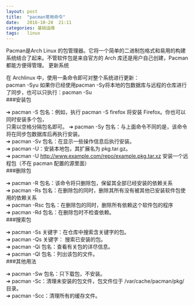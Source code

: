 ```yaml
---
layout: post
title:  "pacman常用命令"
date:   2016-10-28  21:11
categories: 基础运维
tags:   linux
---
```


Pacman是Arch Linux 的包管理器。它将一个简单的二进制包格式和易用的构建系统结合了起来。不管软件包是来自官方的 Arch 库还是用户自己创建，Pacman 都能方便得管理。
更新系统    


在 Archlinux 中，使用一条命令即可对整个系统进行更新：     
pacman -Syu 
如果你已经使用pacman -Sy将本地的包数据库与远程的仓库进行了同步，也可以只执行：pacman -Su      
###安装包    

➔ pacman -S 包名：例如，执行 pacman -S firefox 将安装 Firefox。你也可以同时安装多个包，     
只需以空格分隔包名即可。
➔ pacman -Sy 包名：与上面命令不同的是，该命令将在同步包数据库后再执行安装。         
➔ pacman -Sv 包名：在显示一些操作信息后执行安装。     
➔ pacman -U：安装本地包，其扩展名为 pkg.tar.gz。      
➔ pacman -U http://www.example.com/repo/example.pkg.tar.xz 安装一个远程包（不在 pacman 配置的源里面）     
###删除包    

➔ pacman -R 包名：该命令将只删除包，保留其全部已经安装的依赖关系      
➔ pacman -Rs 包名：在删除包的同时，删除其所有没有被其他已安装软件包使用的依赖关系     
➔ pacman -Rsc 包名：在删除包的同时，删除所有依赖这个软件包的程序        
➔ pacman -Rd 包名：在删除包时不检查依赖。     
###搜索包

➔ pacman -Ss 关键字：在仓库中搜索含关键字的包。     
➔ pacman -Qs 关键字： 搜索已安装的包。        
➔ pacman -Qi 包名：查看有关包的详尽信息。     
➔ pacman -Ql 包名：列出该包的文件。     
###其他用法

➔ pacman -Sw 包名：只下载包，不安装。     
➔ pacman -Sc：清理未安装的包文件，包文件位于 /var/cache/pacman/pkg/ 目录。      
➔ pacman -Scc：清理所有的缓存文件。     
